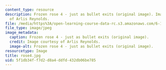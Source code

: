 ```yaml
---
content_type: resource
description: Frozen rose 4 - just as bullet exits (original image). Image courtesy
  of Arlis Reynolds.
file: /media/https%3A/open-learning-course-data-rc.s3.amazonaws.com/6-163-strobe-project-laboratory-fall-2005/5f1db34ff7d2d8a4ddfd432db06be785_rose4.jpg
file_type: image/jpeg
image_metadata:
  caption: Frozen rose 4 - just as bullet exits (original image).
  credit: Image courtesy of Arlis Reynolds.
  image-alt: Frozen rose 4 - just as bullet exits (original image).
resourcetype: Image
title: rose4.jpg
uid: 5f1db34f-f7d2-d8a4-ddfd-432db06be785
---
```

